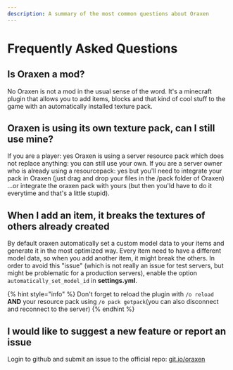 ```yaml
---
description: A summary of the most common questions about Oraxen
---
```


# Frequently Asked Questions

## Is Oraxen a mod?

No Oraxen is not a mod in the usual sense of the word. It's a minecraft plugin that allows you to add items, blocks and that kind of cool stuff to the game with an automatically installed texture pack.

## Oraxen is using its own texture pack, can I still use mine?

If you are a player: yes Oraxen is using a server resource pack which does not replace anything: you can still use your own. If you are a server owner who is already using a resourcepack: yes but you'll need to integrate your pack in Oraxen \(just drag and drop your files in the /pack folder of Oraxen\) ...or integrate the oraxen pack with yours \(but then you'ld have to do it everytime and that's a little stupid\).

## When I add an item, it breaks the textures of others already created

By default oraxen automatically set a custom model data to your items and generate it in the most optimized way.  Every item need to have a different model data, so when you add another item, it might break the others. In order to avoid this "issue" \(which is not really an issue for test servers, but might be problematic for a production servers\), enable the option `automatically_set_model_id` in **settings.yml**.

{% hint style="info" %}
Don't forget to reload the plugin with `/o reload` **AND** your resource pack using `/o pack getpack`\(you can also disconnect and reconnect to the server\)
{% endhint %}

## I would like to suggest a new feature or report an issue

Login to github and submit an issue to the official repo: [git.io/oraxen](https://github.com/Th0rgal/Oraxen)



